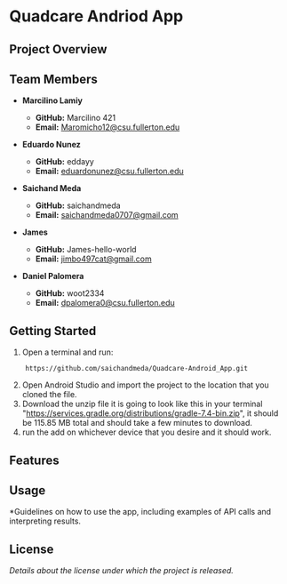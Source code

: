 # Quadcare Andriod App

## Project Overview


## Team Members

- **Marcilino Lamiy**
    - **GitHub:** Marcilino 421
    - **Email:** Maromicho12@csu.fullerton.edu

- **Eduardo Nunez**
    - **GitHub:** eddayy
    - **Email:** eduardonunez@csu.fullerton.edu

- **Saichand Meda**
    - **GitHub:** saichandmeda
    - **Email:** saichandmeda0707@gmail.com

- **James**
    - **GitHub:** James-hello-world
    - **Email:** jimbo497cat@gmail.com
 
- **Daniel Palomera**
    - **GitHub:** woot2334
    - **Email:** dpalomera0@csu.fullerton.edu
 
 
      

## Getting Started

1. Open a terminal and run:
```
    https://github.com/saichandmeda/Quadcare-Android_App.git
```
2. Open Android Studio and import the project to the location that you cloned the file.
3. Download the unzip file it is going to look like this in your terminal "https://services.gradle.org/distributions/gradle-7.4-bin.zip", it should be 115.85 MB total and should take a few minutes to download.
4. run the add on whichever device that you desire and it should work.

## Features


## Usage

*Guidelines on how to use the app, including examples of API calls and interpreting results.

## License

*Details about the license under which the project is released.*

